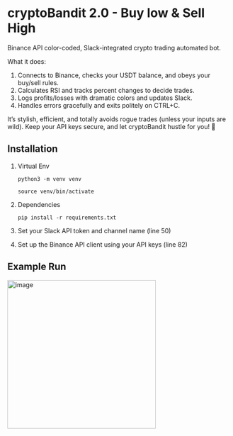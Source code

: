 # cryptoBandit 2.0 - Buy low & Sell High

Binance API color-coded, Slack-integrated crypto trading automated bot.

What it does:
1. Connects to Binance, checks your USDT balance, and obeys your buy/sell rules.
2.	Calculates RSI and tracks percent changes to decide trades.
3.	Logs profits/losses with dramatic colors and updates Slack.
4.	Handles errors gracefully and exits politely on CTRL+C.

It’s stylish, efficient, and totally avoids rogue trades (unless your inputs are wild). Keep your API keys secure, and let cryptoBandit hustle for you! 🥷

## Installation

1. Virtual Env

    `python3 -m venv venv`
    
    `source venv/bin/activate`

1. Dependencies

    `pip install -r requirements.txt`

1. Set your Slack API token and channel name (line 50)
1. Set up the Binance API client using your API keys (line 82)

## Example Run

<img width="335" alt="image" src="https://github.com/user-attachments/assets/19ecf258-300c-4187-a073-6a7bff9e562e">



